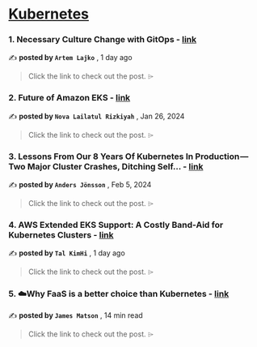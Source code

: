 
<h1><a href=https://medium.com/tag/kubernetes/recommended target="_blank" rel="noopener noreferrer">Kubernetes</a></h1>
<h3>1. Necessary Culture Change with GitOps - <a href=https://medium.com/itnext/necessary-culture-change-with-gitops-2c63f4fe9604?source=tag_recommended_feed---------0-84----------kubernetes----------f0b86888_a869_4602_8cab_f6556eb839f9------- target="_blank" rel="noopener noreferrer">link</a></h3>

✍️ **posted by `Artem Lajko`** <date> , 1 day ago</date>

<blockquote>Click the link to check out the post. ⌲</blockquote>

<h3>2. Future of Amazon EKS - <a href=https://medium.com/it-newbies-note/future-of-amazon-eks-f32abd083729?source=tag_recommended_feed---------1-107----------kubernetes----------f0b86888_a869_4602_8cab_f6556eb839f9------- target="_blank" rel="noopener noreferrer">link</a></h3>

✍️ **posted by `Nova Lailatul Rizkiyah`** <date> , Jan 26, 2024</date>

<blockquote>Click the link to check out the post. ⌲</blockquote>

<h3>3. Lessons From Our 8 Years Of Kubernetes In Production — Two Major Cluster Crashes, Ditching Self… - <a href=https://medium.com/@.anders/learnings-from-our-8-years-of-kubernetes-in-production-two-major-cluster-crashes-ditching-self-0257c09d36cd?source=tag_recommended_feed---------2-85----------kubernetes----------f0b86888_a869_4602_8cab_f6556eb839f9------- target="_blank" rel="noopener noreferrer">link</a></h3>

✍️ **posted by `Anders Jönsson`** <date> , Feb 5, 2024</date>

<blockquote>Click the link to check out the post. ⌲</blockquote>

<h3>4. AWS Extended EKS Support: A Costly Band-Aid for Kubernetes Clusters - <a href=https://medium.com/@talkimhi/aws-extended-eks-support-a-costly-band-aid-for-kubernetes-clusters-120b8d537abe?source=tag_recommended_feed---------3-84----------kubernetes----------f0b86888_a869_4602_8cab_f6556eb839f9------- target="_blank" rel="noopener noreferrer">link</a></h3>

✍️ **posted by `Tal KimHi`** <date> , 1 day ago</date>

<blockquote>Click the link to check out the post. ⌲</blockquote>

<h3>5. ☁️Why FaaS is a better choice than Kubernetes - <a href=https://medium.com/@james.matson_64120/️why-faas-is-a-better-choice-than-kubernetes-8f58773a41a1?source=tag_recommended_feed---------4-107----------kubernetes----------f0b86888_a869_4602_8cab_f6556eb839f9------- target="_blank" rel="noopener noreferrer">link</a></h3>

✍️ **posted by `James Matson`** <date> , 14 min read</date>

<blockquote>Click the link to check out the post. ⌲</blockquote>

